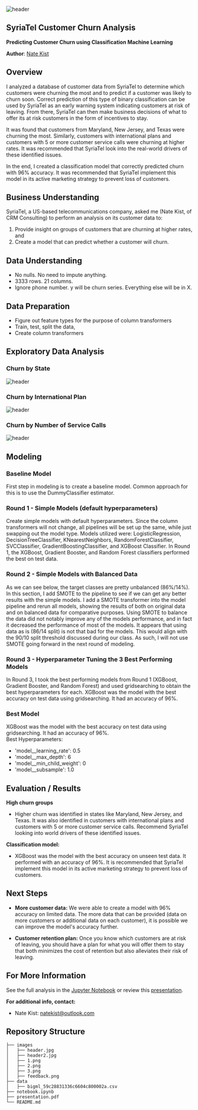 ![header](./images/header2.jpg)

## SyriaTel Customer Churn Analysis
**Predicting Customer Churn using Classification Machine Learning**

**Author**: [Nate Kist](mailto:natekist@outlook.com)

## Overview

I analyzed a database of customer data from SyriaTel to determine which customers were churning the most and to predict if a customer was likely to churn soon.  Correct prediction of this type of binary classification can be used by SyriaTel as an early warning system indicating customers at risk of leaving.  From there, SyriaTel can then make business decisions of what to offer its at risk customers in the form of incentives to stay.  

It was found that customers from Maryland, New Jersey, and Texas were churning the most.  Similarly, customers with international plans and customers with 5 or more customer service calls were churning at higher rates.  It was recommended that SyriaTel look into the real-world drivers of these identified issues.  

In the end, I created a classification model that correctly predicted churn with 96% accuracy.  It was recommended that SyriaTel implement this model in its active marketing strategy to prevent loss of customers.  

## Business Understanding

SyriaTel, a US-based telecommunications company, asked me (Nate Kist, of CRM Consulting) to perform an analysis on its customer data to:
1. Provide insight on groups of customers that are churning at higher rates, and
2. Create a model that can predict whether a customer will churn.

## Data Understanding

- No nulls.  No need to impute anything.  
- 3333 rows.  21 columns.  
- Ignore phone number. y will be churn series. Everything else will be in X.  

## Data Preparation
- Figure out feature types for the purpose of column transformers
- Train, test, split the data,
- Create column transformers

## Exploratory Data Analysis 

### Churn by State
![header](./images/1.png)

### Churn by International Plan
![header](./images/2.png)

### Churn by Number of Service Calls
![header](./images/3.png)


## Modeling
### Baseline Model
First step in modeling is to create a baseline model.  Common approach for this is to use the DummyClassifier estimator.

### Round 1 - Simple Models (default hyperparameters)
Create simple models with default hyperparameters.  Since the column transformers will not change, all pipelines will be set up the same, while just swapping out the model type.  Models utilized were:  LogisticRegression, DecisionTreeClassifier, KNearestNeighbors, RandomForestClassifier, SVCClassifier, GradientBoostingClassifier, and XGBoost Classifier.  In Round 1, the XGBoost, Gradient Booster, and Random Forest classifiers performed the best on test data.

### Round 2 - Simple Models with Balanced Data
As we can see below, the target classes are pretty unbalanced (86%/14%).  In this section, I add SMOTE to the pipeline to see if we can get any better results with the simple models. I add a SMOTE transformer into the model pipeline and rerun all models, showing the results of both on original data and on balanced data for comparative purposes.  Using SMOTE to balance the data did not notably improve any of the models performance, and in fact it decreased the performance of most of the models.  It appears that using data as is (86/14 split) is not that bad for the models.  This would align with the 90/10 split threshold discussed during our class.  As such, I will not use SMOTE going forward in the next round of modeling.  

### Round 3 - Hyperparameter Tuning the 3 Best Performing Models
In Round 3, I took the best performing models from Round 1 (XGBoost, Gradient Booster, and Random Forest) and used gridsearching to obtain the best hyperparameters for each.  XGBoost was the model with the best accuracy on test data using gridsearching.  It had an accuracy of 96%.  

### Best Model

XGBoost was the model with the best accuracy on test data using gridsearching.  It had an accuracy of 96%.  
Best Hyperparameters:
- 'model__learning_rate': 0.5
- 'model__max_depth': 6
- 'model__min_child_weight': 0
- 'model__subsample': 1.0

## Evaluation / Results

**High churn groups**
- Higher churn was identified in states like Maryland, New Jersey, and Texas.  It was also identified in customers with international plans and customers with 5 or more customer service calls.  Recommend SyriaTel looking into world drivers of these identified issues.

**Classification model:**
- XGBoost was the model with the best accuracy on unseen test data.  It performed with an accuracy of 96%.  It is recommended that SyriaTel implement this model in its active marketing strategy to prevent loss of customers.  

## Next Steps

- **More customer data:** We were able to create a model with 96% accuracy on limited data.  The more data that can be provided (data on more customers or additional data on each customer), it is possible we can improve the model's accuracy further.  


- **Customer retention plan:** Once you know which customers are at risk of leaving, you should have a plan for what you will offer them to stay that both minimizes the cost of retention but also alleviates their risk of leaving.    

## For More Information   

See the full analysis in the [Jupyter Notebook](./index.ipynb) or review this [presentation](./presentation.pdf).

**For additional info, contact:**
- Nate Kist: natekist@outlook.com

## Repository Structure

```
├── images
│   ├── header.jpg
│   ├── header2.jpg
│   ├── 1.png
│   ├── 2.png
│   ├── 3.png
│   ├── feedback.png
├── data
│   ├── bigml_59c28831336c6604c800002a.csv
├── notebook.ipynb
├── presentation.pdf
└── README.md
```
























